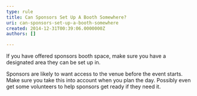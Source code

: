 ```yaml
---
type: rule
title: Can Sponsors Set Up A Booth Somewhere?
uri: can-sponsors-set-up-a-booth-somewhere
created: 2014-12-31T00:39:06.0000000Z
authors: []

---
```




<span class='intro'> <p class="ssw15-rteElement-P">If you have offered sponsors booth space, make sure you have a designated area they can be set up in.&#160;​</p> </span>

<p class="ssw15-rteElement-P">​Sponsors are likely to want access to the venue before the event starts. Make sure you take this into account when you plan the day. Possibly even get some volunteers to help sponsors get ready if they need it.&#160;​</p>


